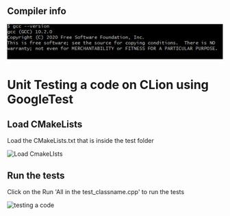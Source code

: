 
## Compiler info 
<img width="537" src="https://github.com/ISU-CS4488-S21/Capstone-Project/blob/develop/documents/compiler.png">

# Unit Testing a code on CLion using GoogleTest

## Load CMakeLists
Load the CMakeLists.txt that is inside the test folder

<img width="1303" alt="Load CmakeLIsts" src="https://user-images.githubusercontent.com/31423979/107606116-61ae4280-6bf2-11eb-85fc-1537529774ef.png">

## Run the tests
Click on the Run 'All in the test_classname.cpp' to run the tests

<img width="1394" alt="testing a code" src="https://user-images.githubusercontent.com/31423979/107606294-e8631f80-6bf2-11eb-9ba8-48c26117d44d.png">
